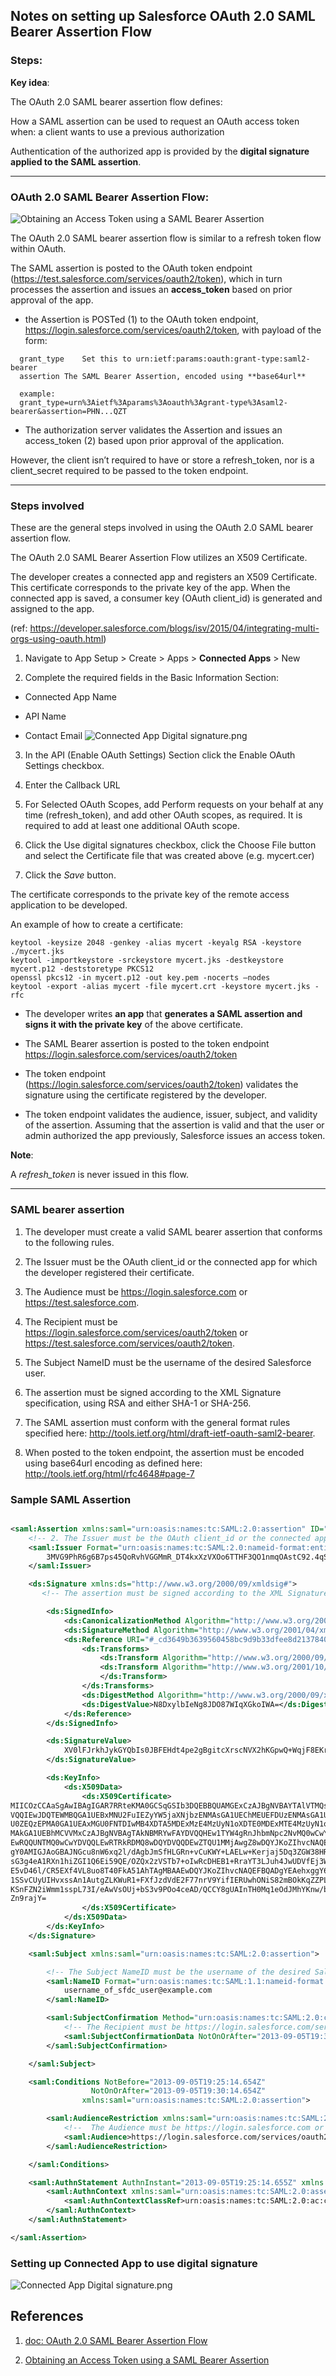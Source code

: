 ## Notes on setting up Salesforce OAuth 2.0 SAML Bearer Assertion Flow





### Steps:


**Key idea**:

The OAuth 2.0 SAML bearer assertion flow defines:

   How a SAML assertion can be used to request an OAuth access token when:  a client wants to use a previous authorization

  Authentication of the authorized app is provided by the **digital signature applied to the SAML assertion**.


---------


### OAuth 2.0 SAML Bearer Assertion Flow:

![Obtaining an Access Token using a SAML Bearer Assertion](https://s3.amazonaws.com/dfc-wiki/en/images/0/09/OAuthSAMLBearerAssertionFlow.png)

The OAuth 2.0 SAML bearer assertion flow is similar to a refresh token flow within OAuth.

The SAML assertion is posted to the OAuth token endpoint (https://test.salesforce.com/services/oauth2/token),
which in turn processes the assertion and issues an **access_token** based on prior approval of the app.


 - the Assertion is POSTed (1) to the OAuth token endpoint, https://login.salesforce.com/services/oauth2/token, with payload of the form:

```
  grant_type	Set this to urn:ietf:params:oauth:grant-type:saml2-bearer
  assertion	The SAML Bearer Assertion, encoded using **base64url**

  example:
  grant_type=urn%3Aietf%3Aparams%3Aoauth%3Agrant-type%3Asaml2-bearer&assertion=PHN...QZT

```
- The authorization server validates the Assertion and issues an access_token (2) based upon prior approval of the application.



However, the client isn’t required to have or store a refresh_token, nor is a client_secret required to be passed to the token endpoint.


----------

### Steps involved
These are the general steps involved in using the OAuth 2.0 SAML bearer assertion flow.

The OAuth 2.0 SAML Bearer Assertion Flow utilizes an X509 Certificate.

The developer creates a connected app and registers an X509 Certificate.
This certificate corresponds to the private key of the app. When the connected app is saved,
 a consumer key (OAuth client_id) is generated and assigned to the app.

 (ref: https://developer.salesforce.com/blogs/isv/2015/04/integrating-multi-orgs-using-oauth.html)
1. Navigate to App Setup > Create > Apps > **Connected Apps** > New

2. Complete the required fields in the Basic Information Section:

  - Connected App Name

  - API Name

  - Contact Email
  ![Connected App Digital signature.png](img/connectApp-DigitalCert.png)

3. In the API (Enable OAuth Settings) Section click the Enable OAuth Settings checkbox.

4. Enter the Callback URL

5. For Selected OAuth Scopes, add Perform requests on your behalf at any time (refresh_token), and add other OAuth scopes, as required.  It is required to add at least one additional OAuth scope.

6. Click the Use digital signatures checkbox,
   click the Choose File button and select the Certificate file that was created above (e.g. mycert.cer)

7. Click the *Save* button.


The certificate corresponds to the private key of the remote access application to be developed.

An example of how to create a certificate:
```
keytool -keysize 2048 -genkey -alias mycert -keyalg RSA -keystore ./mycert.jks
keytool -importkeystore -srckeystore mycert.jks -destkeystore mycert.p12 -deststoretype PKCS12
openssl pkcs12 -in mycert.p12 -out key.pem -nocerts –nodes
keytool -export -alias mycert -file mycert.crt -keystore mycert.jks -rfc
```



- The developer writes **an app** that **generates a SAML assertion and signs it with the private key** of the above certificate.

- The SAML Bearer assertion is posted to the token endpoint https://login.salesforce.com/services/oauth2/token

- The token endpoint (https://login.salesforce.com/services/oauth2/token) validates the signature using
 the certificate registered by the developer.

- The token endpoint validates the audience, issuer, subject, and validity of the assertion.
Assuming that the assertion is valid and that the user or admin authorized the app previously, Salesforce issues an access token.



**Note**:

A *refresh_token* is never issued in this flow.

------
### SAML bearer assertion

1. The developer must create a valid SAML bearer assertion that conforms to the following rules.

2. The Issuer must be the OAuth client_id or the connected app for which the developer registered their certificate.

3. The Audience must be https://login.salesforce.com or https://test.salesforce.com.

4. The Recipient must be https://login.salesforce.com/services/oauth2/token or https://test.salesforce.com/services/oauth2/token.

5. The Subject NameID must be the username of the desired Salesforce user.

6. The assertion must be signed according to the XML Signature specification, using RSA and either SHA-1 or SHA-256.

7. The SAML assertion must conform with the general format rules specified here: http://tools.ietf.org/html/draft-ietf-oauth-saml2-bearer.

8. When posted to the token endpoint, the assertion must be encoded using base64url encoding as defined here: http://tools.ietf.org/html/rfc4648#page-7


### Sample SAML Assertion

```XML

<saml:Assertion xmlns:saml="urn:oasis:names:tc:SAML:2.0:assertion" ID="_cd3649b3639560458bc9d9b33dfee8d21378409114655" IssueInstant="2013-09-05T19:25:14.654Z" Version="2.0">
    <!-- 2. The Issuer must be the OAuth client_id or the connected app for which the developer registered their certificate. -->
    <saml:Issuer Format="urn:oasis:names:tc:SAML:2.0:nameid-format:entity" xmlns:saml="urn:oasis:names:tc:SAML:2.0:assertion">
        3MVG9PhR6g6B7ps45QoRvhVGGMmR_DT4kxXzVXOo6TTHF3QO1nmqOAstC92.4qSUiUeEDcuGV4tmAxyo_fV8j
    </saml:Issuer>

    <ds:Signature xmlns:ds="http://www.w3.org/2000/09/xmldsig#">
       <!-- The assertion must be signed according to the XML Signature specification, using RSA and either SHA-1 or SHA-256. -->

        <ds:SignedInfo>
            <ds:CanonicalizationMethod Algorithm="http://www.w3.org/2001/10/xml-exc-c14n#"/>
            <ds:SignatureMethod Algorithm="http://www.w3.org/2001/04/xmldsig-more#rsa-sha256"/>
            <ds:Reference URI="#_cd3649b3639560458bc9d9b33dfee8d21378409114655">
                <ds:Transforms>
                    <ds:Transform Algorithm="http://www.w3.org/2000/09/xmldsig#enveloped-signature"/>
                    <ds:Transform Algorithm="http://www.w3.org/2001/10/xml-exc-c14n#"><ec:InclusiveNamespaces xmlns:ec="http://www.w3.org/2001/10/xml-exc-c14n#" PrefixList="ds saml"/>
                    </ds:Transform>
                </ds:Transforms>
                <ds:DigestMethod Algorithm="http://www.w3.org/2000/09/xmldsig#sha1"/>
                <ds:DigestValue>N8DxylbIeNg8JDO87WIqXGkoIWA=</ds:DigestValue>
            </ds:Reference>
        </ds:SignedInfo>

        <ds:SignatureValue>
            XV0lFJrkhJykGYQbIs0JBFEHdt4pe2gBgitcXrscNVX2hKGpwQ+WqjF8EKrqV4Q3/Q4KglrXl/6s xJr6WOmxWtIQC4oWhSvVyfag34zQoecZeunEdFSMlnvPtqBVzJu9hJjy/QDqDWfMeWvF9S50Azd0 EhJxz/Ly1i28o4aCXQQ=
        </ds:SignatureValue>

        <ds:KeyInfo>
            <ds:X509Data>
                <ds:X509Certificate>
MIICOzCCAaSgAwIBAgIGAR7RRteKMA0GCSqGSIb3DQEBBQUAMGExCzAJBgNVBAYTAlVTMQswCQYD
VQQIEwJDQTEWMBQGA1UEBxMNU2FuIEZyYW5jaXNjbzENMAsGA1UEChMEUEFDUzENMAsGA1UECxME
U0ZEQzEPMA0GA1UEAxMGU0FNTDIwMB4XDTA5MDExMzE4MzUyN1oXDTE0MDExMTE4MzUyN1owYTEL
MAkGA1UEBhMCVVMxCzAJBgNVBAgTAkNBMRYwFAYDVQQHEw1TYW4gRnJhbmNpc2NvMQ0wCwYDVQQK
EwRQQUNTMQ0wCwYDVQQLEwRTRkRDMQ8wDQYDVQQDEwZTQU1MMjAwgZ8wDQYJKoZIhvcNAQEBBQAD
gY0AMIGJAoGBAJNGcu8nW6xq2l/dAgbJmSfHLGRn+vCuKWY+LAELw+Kerjaj5Dq3ZGW38HR4BmZk
sG3g4eA1RXn1hiZGI1Q6Ei59QE/OZQx2zVSTb7+oIwRcDHEB1+RraYT3LJuh4JwUDVfEj3WgDnTj
E5vD46l/CR5EXf4VL8uo8T40FkA51AhTAgMBAAEwDQYJKoZIhvcNAQEFBQADgYEAehxggY6tBl8x
1SSvCUyUIHvxssAn1AutgZLKWuR1+FXfJzdVdE2F77nrV9YifIERUwhONiS82mBOkKqZZPL1hcKh
KSnFZN2iWmm1sspL73I/eAwVsOUj+bS3v9POo4ceAD/QCCY8gUAInTH0Mq1eOdJMhYKnw/blUyqj
Zn9rajY=
                </ds:X509Certificate>
            </ds:X509Data>
        </ds:KeyInfo>
    </ds:Signature>

    <saml:Subject xmlns:saml="urn:oasis:names:tc:SAML:2.0:assertion">

        <!-- The Subject NameID must be the username of the desired Salesforce user. -->
        <saml:NameID Format="urn:oasis:names:tc:SAML:1.1:nameid-format:unspecified" xmlns:saml="urn:oasis:names:tc:SAML:2.0:assertion">
            username_of_sfdc_user@example.com
        </saml:NameID>

        <saml:SubjectConfirmation Method="urn:oasis:names:tc:SAML:2.0:cm:bearer" xmlns:saml="urn:oasis:names:tc:SAML:2.0:assertion">
            <!-- The Recipient must be https://login.salesforce.com/services/oauth2/token or https://test.salesforce.com/services/oauth2/token. -->
            <saml:SubjectConfirmationData NotOnOrAfter="2013-09-05T19:30:14.654Z" Recipient="https://login.salesforce.com/services/oauth2/token"/>
        </saml:SubjectConfirmation>

    </saml:Subject>

    <saml:Conditions NotBefore="2013-09-05T19:25:14.654Z"
                  NotOnOrAfter="2013-09-05T19:30:14.654Z"
                xmlns:saml="urn:oasis:names:tc:SAML:2.0:assertion">

        <saml:AudienceRestriction xmlns:saml="urn:oasis:names:tc:SAML:2.0:assertion">
            <!--  The Audience must be https://login.salesforce.com or https://test.salesforce.com. -->
            <saml:Audience>https://login.salesforce.com/services/oauth2/token</saml:Audience>
        </saml:AudienceRestriction>

    </saml:Conditions>

    <saml:AuthnStatement AuthnInstant="2013-09-05T19:25:14.655Z" xmlns:saml="urn:oasis:names:tc:SAML:2.0:assertion">
        <saml:AuthnContext xmlns:saml="urn:oasis:names:tc:SAML:2.0:assertion">
            <saml:AuthnContextClassRef>urn:oasis:names:tc:SAML:2.0:ac:classes:unspecified</saml:AuthnContextClassRef>
        </saml:AuthnContext>
    </saml:AuthnStatement>

</saml:Assertion>

```


### Setting up Connected App to use digital signature
![Connected App Digital signature.png](img/connectApp-DigitalCert.png)

## References
1. [doc: OAuth 2.0 SAML Bearer Assertion Flow](https://help.salesforce.com/articleView?id=remoteaccess_oauth_SAML_bearer_flow.htm&language=en&type=0)

2. [Obtaining an Access Token using a SAML Bearer Assertion](https://developer.salesforce.com/page/Digging_Deeper_into_OAuth_2.0_on_Force.com#Obtaining_an_Access_Token_using_a_SAML_Bearer_Assertion)
